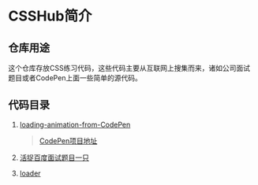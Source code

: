 # CSSHub简介 #

## 仓库用途 ##
这个仓库存放CSS练习代码，这些代码主要从互联网上搜集而来，诸如公司面试题目或者CodePen上面一些简单的源代码。

## 代码目录 ##

1. [loading-animation-from-CodePen](https://github.com/xdushepherd/CssHub/tree/master/loading-animation "loading-animation from CodePen") 

    > [CodePen项目地址](http://codepen.io/xdushepherd/pen/WxkLQj)
2. [活捉百度面试题目一只](https://github.com/xdushepherd/CssHub/tree/master/quiz-baidu) 
3. [loader](https://github.com/xdushepherd/CssHub/tree/master/loader)
